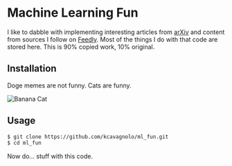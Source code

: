 # Machine Learning Fun

I like to dabble with implementing interesting articles from [arXiv](https://arxiv.org/list/stat.ML/recent) and content from sources I follow on [Feedly](https://feedly.com/). Most of the things I do with that code are stored here. This is 90% copied work, 10% original.

## Installation

Doge memes are not funny. Cats are funny.

![Banana Cat](http://i.imgur.com/Qhet8mC.gifv)

## Usage

```sh
$ git clone https://github.com/kcavagnolo/ml_fun.git
$ cd ml_fun
```

Now do... stuff with this code.